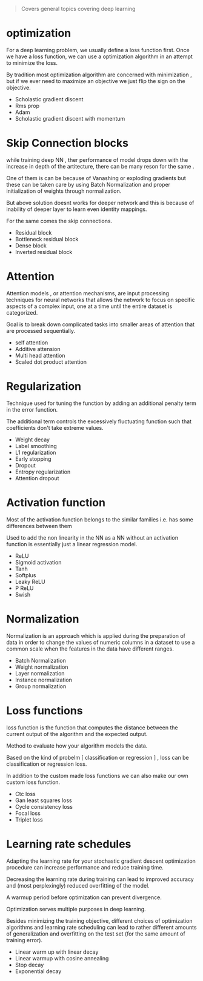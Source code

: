 > Covers general topics covering deep learning

# optimization

For a deep learning problem, we usually define a loss function first. Once we have a loss function, we can use a optimization algorithm in an attempt to minimize the loss.

By tradition most optimization algorithm are concerned with minimization , but if we ever need to maximize an objective we just flip the sign on the objective.

- Scholastic gradient discent
- Rms prop
- Adam
- Scholastic gradient discent with momentum

# Skip Connection blocks

while training deep NN , ther performance of model drops down with the increase in depth of the artitecture, there can be many reson for the same .

One of them is can be because of Vanashing or exploding gradients but these can be taken care by using Batch Normalization and proper initialization of weights through normalization.

But above solution doesnt works for deeper network and this is because of inability of deeper layer to learn even identity mappings.

For the same comes the skip connections.

- Residual block
- Bottleneck residual block
- Dense block
- Inverted residual block

# Attention

Attention models , or attention mechanisms, are input processing techniques for neural networks that allows the network to focus on specific aspects of a complex input, one at a time until the entire dataset is categorized.

Goal is to break down complicated tasks into smaller areas of attention that are processed sequentially.

- self attention
- Additive attension
- Multi head attention
- Scaled dot product attention

# Regularization

Technique used for tuning the function by adding an additional penalty term in the error function.

The additional term controls the excessively fluctuating function such that coefficients don't take extreme values.

- Weight decay
- Label smoothing
- L1 regularization
- Early stopping
- Dropout
- Entropy regularization
- Attention dropout

# Activation function

Most of the activation function belongs to the similar families i.e. has some differences between them

Used to add the non linearity in the NN as a NN without an activation function is essentially just a linear regression model.

- ReLU
- Sigmoid activation
- Tanh
- Softplus
- Leaky ReLU
- P ReLU
- Swish

# Normalization

Normalization is an approach which is applied during the preparation of data in order to change the values of numeric columns in a dataset to use a common scale when the features in the data have different ranges.

- Batch Normalization
- Weight normalization
- Layer normalization
- Instance normalization
- Group normalization

# Loss functions

loss function is the function that computes the distance between the current output of the algorithm and the expected output.

Method to evaluate how your algorithm models the data.

Based on the kind of probelm [ classification or regression ] , loss can be classification or regression loss.

In addition to the custom made loss functions we can also make our own custom loss function.

- Ctc loss
- Gan least squares loss
- Cycle consistency loss
- Focal loss
- Triplet loss

# Learning rate schedules

Adapting the learning rate for your stochastic gradient descent optimization procedure can increase performance and reduce training time.

Decreasing the learning rate during training can lead to improved accuracy and (most perplexingly) reduced overfitting of the model.

A warmup period before optimization can prevent divergence.

Optimization serves multiple purposes in deep learning.

Besides minimizing the training objective, different choices of optimization algorithms and learning rate scheduling can lead to rather different amounts of generalization and overfitting on the test set (for the same amount of training error).

- Linear warm up with linear decay
- Linear warmup with cosine annealing
- Stop decay
- Exponential decay
